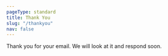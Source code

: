 ```yaml
---
pageType: standard
title: Thank You
slug: "/thankyou"
nav: false
---
```

Thank you for your email. We will look at it and respond soon.
